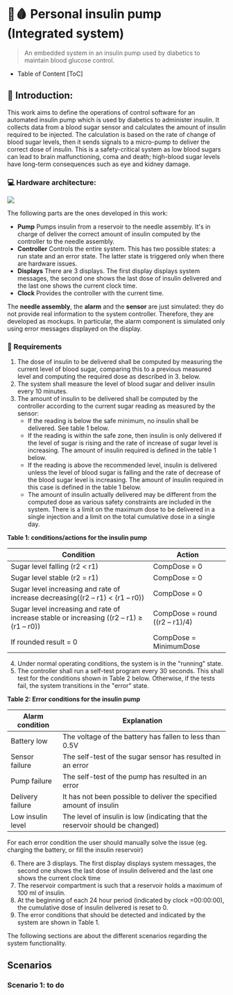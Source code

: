# 💉🩸 Personal insulin pump (Integrated system)
>An embedded system in an insulin pump used by diabetics to maintain blood glucose control.


- Table of Content
[ToC]

## :rocket: Introduction:

This work aims to define the operations of control software for an automated insulin pump which is used by diabetics to administer insulin.
It collects data from a blood sugar sensor and calculates the amount of insulin required to be injected.
The calculation is based on the rate of change of blood sugar levels, then it sends signals to a micro-pump to deliver the correct dose of insulin.
This is a safety-critical system as low blood sugars can lead to brain malfunctioning, coma and death; high-blood sugar levels have long-term consequences such as eye and kidney damage. 

### :computer: Hardware architecture:
![](https://i.imgur.com/l3inUnp.png)

The following parts are the ones developed in this work: 
* **Pump**
Pumps insulin from a reservoir to the needle assembly. It's in charge of deliver the correct amount of insulin computed by the controller to the needle assembly.
* **Controller**
Controls the entire system. This has two possible states: a run state and an error state. The latter state is triggered only when there are hardware issues.
* **Displays**
There are 3 displays. The first display displays system messages, the second one shows the last dose of insulin delivered and the last one shows the current clock time.
* **Clock**
Provides the controller with the current time.

The **needle assembly**, the **alarm** and the **sensor** are just simulated: they do not provide real information to the system controller. Therefore, they are developed as mockups. 
In particular, the alarm component is simulated only using error messages displayed on the display. 

### :memo: Requirements

1. 	The dose of insulin to be delivered shall be computed by measuring the current level of blood sugar, comparing this to a previous measured level and computing the required dose as described in 3. below. 
2. 	The system shall measure the level of blood sugar and deliver insulin every 10 minutes.
3. The amount of insulin to be delivered shall be computed by the controller according to the current sugar reading as measured by the sensor:
	* If the reading is below the safe minimum, no insulin shall be delivered. See table 1 below.
	* If the reading is within the safe zone, then insulin is only delivered if the level of sugar is rising and the rate of increase of sugar level is increasing. The amount of insulin required is defined in the table 1 below.
	* If the reading is above the recommended level, insulin is delivered unless the level of blood sugar is falling and the rate of decrease of the blood sugar level is increasing. The amount of insulin required in this case is defined in the table 1 below.	
	* The amount of insulin actually delivered may be different from the computed dose as various safety constraints are included in the system. There is a limit on the maximum dose to be delivered in a single injection and a limit on the total cumulative dose in a single day.

**Table 1: conditions/actions for the insulin pump**

| Condition         | Action |
| --------          | -------- |
| Sugar level falling (r2 < r1)  | CompDose = 0 |
| Sugar level stable (r2 = r1) | CompDose = 0 |
| Sugar level increasing and rate of increase decreasing((r2 – r1) < (r1 – r0)) | CompDose = 0 |
| Sugar level increasing and rate of increase stable or increasing ((r2 – r1) ≥ (r1 – r0)) | CompDose = round ((r2 – r1)/4)
| If rounded result = 0 | CompDose = MinimumDose|


4.	Under normal operating conditions, the system is in the "running" state.
5.	The controller shall run a self-test program every 30 seconds. This shall test for the conditions shown in Table 2 below. Otherwise, if the tests fail, the system transitions in the "error" state.

**Table 2: Error conditions for the insulin pump**

| Alarm condition | Explanation |
| -------- | -------- |
| Battery low | The voltage of the battery has fallen to less than 0.5V |
| Sensor failure | The self-test of the sugar sensor has resulted in an error |
| Pump failure | The self-test of the pump has resulted in an error |
| Delivery failure | It has not been possible to deliver the specified amount of insulin |
| Low insulin level | The level of insulin is low (indicating that the reservoir should be changed) |

For each error condition the user should manually solve the issue (eg. charging the battery, or fill the insulin reservoir)

6. There are 3 displays. The first display displays system messages, the second one shows the last dose of insulin delivered and the last one shows the current clock time
7.	The reservoir compartment is such that a reservoir holds a maximum of 100 ml of insulin. 
8.	At the beginning of each 24 hour period (indicated by clock =00:00:00), the cumulative dose of insulin delivered is reset to 0.
9.	The error conditions that should be detected and indicated by the system are shown in Table 1.




The following sections are about the different scenarios regarding the system functionality.

## Scenarios

### Scenario 1: to do
